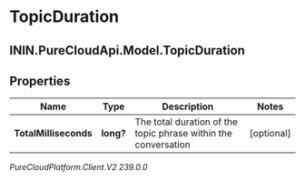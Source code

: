 # TopicDuration

## ININ.PureCloudApi.Model.TopicDuration

## Properties

|Name | Type | Description | Notes|
|------------ | ------------- | ------------- | -------------|
| **TotalMilliseconds** | **long?** | The total duration of the topic phrase within the conversation | [optional] |



_PureCloudPlatform.Client.V2 239.0.0_
